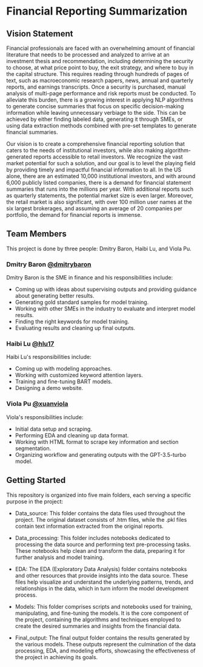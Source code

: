 # Financial Reporting Summarization

## Vision Statement
Financial professionals are faced with an overwhelming amount of financial literature that needs to be processed and analyzed to arrive at an investment thesis and recommendation, including determining the security to choose, at what price point to buy, the exit strategy, and where to buy in the capital structure. This requires reading through hundreds of pages of text, such as macroeconomic research papers, news, annual and quarterly reports, and earnings transcripts. Once a security is purchased, manual analysis of multi-page performance and risk reports must be conducted. To alleviate this burden, there is a growing interest in applying NLP algorithms to generate concise summaries that focus on specific decision-making information while leaving unnecessary verbiage to the side. This can be achieved by either finding labeled data, generating it through SMEs, or using data extraction methods combined with pre-set templates to generate financial summaries.

Our vision is to create a comprehensive financial reporting solution that caters to the needs of institutional investors, while also making algorithm-generated reports accessible to retail investors. We recognize the vast market potential for such a solution, and our goal is to level the playing field by providing timely and impactful financial information to all. In the US alone, there are an estimated 10,000 institutional investors, and with around 6,000 publicly listed companies, there is a demand for financial statement summaries that runs into the millions per year. With additional reports such as quarterly statements, the potential market size is even larger. Moreover, the retail market is also significant, with over 100 million user names at the six largest brokerages, and assuming an average of 20 companies per portfolio, the demand for financial reports is immense.

## Team Members
This project is done by three people: Dmitry Baron, Haibi Lu, and Viola Pu.

### Dmitry Baron [@dmitrybaron](https://github.com/dmitrybaron)
Dmitry Baron is the SME in finance and his responsibilities include:

- Coming up with ideas about supervising outputs and providing guidance about generating better results.
- Generating gold standard samples for model training.
- Working with other SMEs in the industry to evaluate and interpret model results.
- Finding the right keywords for model training.
- Evaluating results and cleaning up final outputs.

### Haibi Lu [@hlu17](https://github.com/hlu17)
Haibi Lu's responsibilities include:

- Coming up with modeling approaches.
- Working with customized keyword attention layers.
- Training and fine-tuning BART models.
- Designing a demo website.

### Viola Pu [@xuanviola](https://github.com/xuanviola)
Viola's responsibilities include:

- Initial data setup and scraping.
- Performing EDA and cleaning up data format.
- Working with HTML format to scrape key information and section segmentation.
- Organizing workflow and generating outputs with the GPT-3.5-turbo model.

## Getting Started

This repository is organized into five main folders, each serving a specific purpose in the project:

- Data_source: This folder contains the data files used throughout the project. The original dataset consists of .htm files, while the .pkl files contain text information extracted from the original reports.

- Data_processing: This folder includes notebooks dedicated to processing the data source and performing text pre-processing tasks. These notebooks help clean and transform the data, preparing it for further analysis and model training.

- EDA: The EDA (Exploratory Data Analysis) folder contains notebooks and other resources that provide insights into the data source. These files help visualize and understand the underlying patterns, trends, and relationships in the data, which in turn inform the model development process.

- Models: This folder comprises scripts and notebooks used for training, manipulating, and fine-tuning the models. It is the core component of the project, containing the algorithms and techniques employed to create the desired summaries and insights from the financial data.

- Final_output: The final output folder contains the results generated by the various models. These outputs represent the culmination of the data processing, EDA, and modeling efforts, showcasing the effectiveness of the project in achieving its goals.

